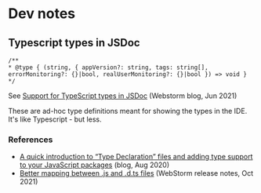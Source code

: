 # Dev notes

## Typescript types in JSDoc

```
/**
* @type { (string, { appVersion?: string, tags: string[], errorMonitoring?: {}|bool, realUserMonitoring?: {}|bool }) => void }
*/
```

See [Support for TypeScript types in JSDoc](https://blog.jetbrains.com/webstorm/2021/06/webstorm-2021-2-eap-4/#support_for_typescript_types_in_jsdoc) (Webstorm blog, Jun 2021)

These are ad-hoc type definitions meant for showing the types in the IDE. It's like Typescript - but less.

### References

- [A quick introduction to “Type Declaration” files and adding type support to your JavaScript packages](https://medium.com/jspoint/typescript-type-declaration-files-4b29077c43) (blog, Aug 2020)
- [Better mapping between .js and .d.ts files](https://blog.jetbrains.com/webstorm/2021/10/webstorm-2021-3-eap-4/#better_mapping_between_js_and_d_ts_files) (WebStorm release notes, Oct 2021)

